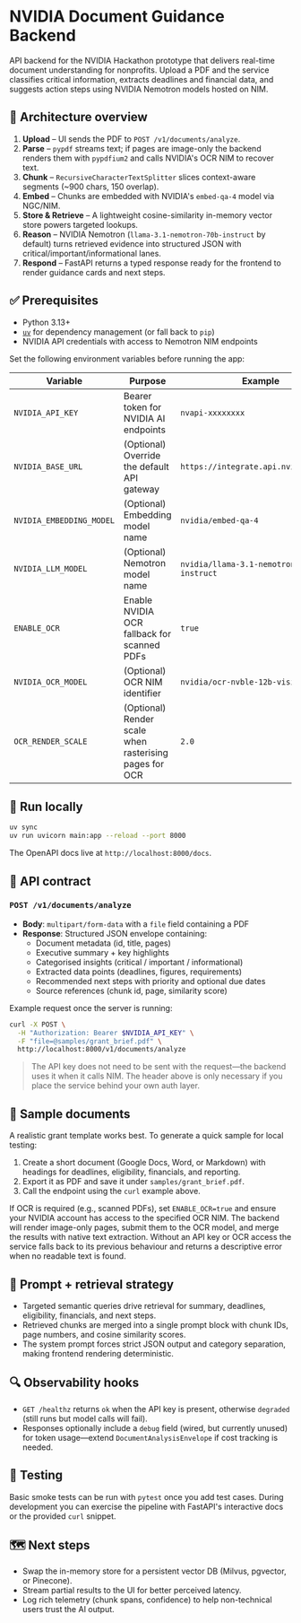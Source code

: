 # NVIDIA Document Guidance Backend

API backend for the NVIDIA Hackathon prototype that delivers real-time document understanding for nonprofits. Upload a PDF and the service classifies critical information, extracts deadlines and financial data, and suggests action steps using NVIDIA Nemotron models hosted on NIM.

## 🧱 Architecture overview

1. **Upload** – UI sends the PDF to `POST /v1/documents/analyze`.
2. **Parse** – `pypdf` streams text; if pages are image-only the backend renders them with `pypdfium2` and calls NVIDIA's OCR NIM to recover text.
3. **Chunk** – `RecursiveCharacterTextSplitter` slices context-aware segments (~900 chars, 150 overlap).
4. **Embed** – Chunks are embedded with NVIDIA's `embed-qa-4` model via NGC/NIM.
5. **Store & Retrieve** – A lightweight cosine-similarity in-memory vector store powers targeted lookups.
6. **Reason** – NVIDIA Nemotron (`llama-3.1-nemotron-70b-instruct` by default) turns retrieved evidence into structured JSON with critical/important/informational lanes.
7. **Respond** – FastAPI returns a typed response ready for the frontend to render guidance cards and next steps.

## ✅ Prerequisites

- Python 3.13+
- [`uv`](https://github.com/astral-sh/uv) for dependency management (or fall back to `pip`)
- NVIDIA API credentials with access to Nemotron NIM endpoints

Set the following environment variables before running the app:

| Variable | Purpose | Example |
| --- | --- | --- |
| `NVIDIA_API_KEY` | Bearer token for NVIDIA AI endpoints | `nvapi-xxxxxxxx` |
| `NVIDIA_BASE_URL` | (Optional) Override the default API gateway | `https://integrate.api.nvidia.com/v1` |
| `NVIDIA_EMBEDDING_MODEL` | (Optional) Embedding model name | `nvidia/embed-qa-4` |
| `NVIDIA_LLM_MODEL` | (Optional) Nemotron model name | `nvidia/llama-3.1-nemotron-70b-instruct` |
| `ENABLE_OCR` | Enable NVIDIA OCR fallback for scanned PDFs | `true` |
| `NVIDIA_OCR_MODEL` | (Optional) OCR NIM identifier | `nvidia/ocr-nvble-12b-vision` |
| `OCR_RENDER_SCALE` | (Optional) Render scale when rasterising pages for OCR | `2.0` |

## 🚀 Run locally

```bash
uv sync
uv run uvicorn main:app --reload --port 8000
```

The OpenAPI docs live at `http://localhost:8000/docs`.

## 🔌 API contract

### `POST /v1/documents/analyze`

- **Body**: `multipart/form-data` with a `file` field containing a PDF
- **Response**: Structured JSON envelope containing:
  - Document metadata (id, title, pages)
  - Executive summary + key highlights
  - Categorised insights (critical / important / informational)
  - Extracted data points (deadlines, figures, requirements)
  - Recommended next steps with priority and optional due dates
  - Source references (chunk id, page, similarity score)

Example request once the server is running:

```bash
curl -X POST \
  -H "Authorization: Bearer $NVIDIA_API_KEY" \
  -F "file=@samples/grant_brief.pdf" \
  http://localhost:8000/v1/documents/analyze
```

> The API key does not need to be sent with the request—the backend uses it when it calls NIM. The header above is only necessary if you place the service behind your own auth layer.

## 📄 Sample documents

A realistic grant template works best. To generate a quick sample for local testing:

1. Create a short document (Google Docs, Word, or Markdown) with headings for deadlines, eligibility, financials, and reporting.
2. Export it as PDF and save it under `samples/grant_brief.pdf`.
3. Call the endpoint using the `curl` example above.

If OCR is required (e.g., scanned PDFs), set `ENABLE_OCR=true` and ensure your NVIDIA account has access to the specified OCR NIM. The backend will render image-only pages, submit them to the OCR model, and merge the results with native text extraction. Without an API key or OCR access the service falls back to its previous behaviour and returns a descriptive error when no readable text is found.

## 🧠 Prompt + retrieval strategy

- Targeted semantic queries drive retrieval for summary, deadlines, eligibility, financials, and next steps.
- Retrieved chunks are merged into a single prompt block with chunk IDs, page numbers, and cosine similarity scores.
- The system prompt forces strict JSON output and category separation, making frontend rendering deterministic.

## 🔍 Observability hooks

- `GET /healthz` returns `ok` when the API key is present, otherwise `degraded` (still runs but model calls will fail).
- Responses optionally include a `debug` field (wired, but currently unused) for token usage—extend `DocumentAnalysisEnvelope` if cost tracking is needed.

## 🧪 Testing

Basic smoke tests can be run with `pytest` once you add test cases. During development you can exercise the pipeline with FastAPI's interactive docs or the provided `curl` snippet.

## 🗺️ Next steps

- Swap the in-memory store for a persistent vector DB (Milvus, pgvector, or Pinecone).
- Stream partial results to the UI for better perceived latency.
- Log rich telemetry (chunk spans, confidence) to help non-technical users trust the AI output.
